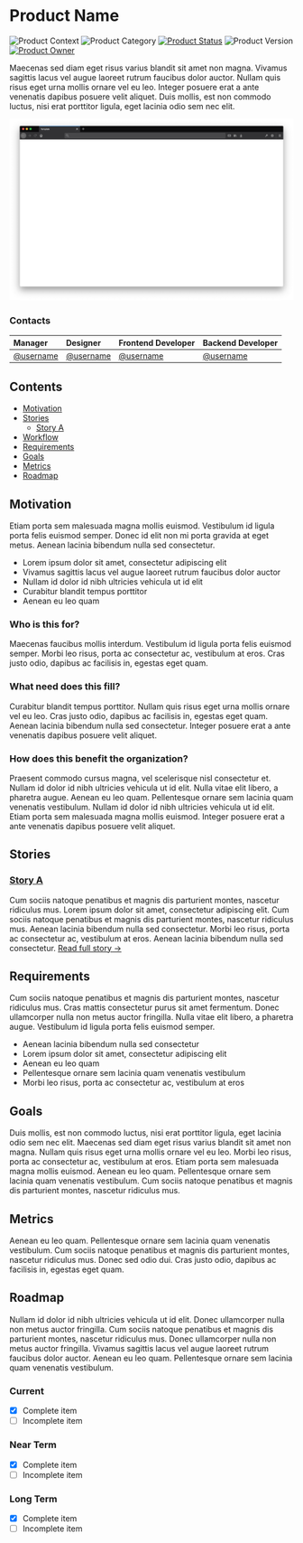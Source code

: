 # Product Name
![Product Context](https://img.shields.io/badge/context-application-blue)
![Product Category](https://img.shields.io/badge/category-feature-blue)
[![Product Status](https://img.shields.io/badge/status-planning-blue)](https://github.com/organization/repository/issues/)
![Product Version](https://img.shields.io/badge/version-0.0.0-blue)
[![Product Owner](https://img.shields.io/badge/owner-@username-blue)](https://github.com/username)

Maecenas sed diam eget risus varius blandit sit amet non magna. Vivamus sagittis lacus vel augue laoreet rutrum faucibus dolor auctor. Nullam quis risus eget urna mollis ornare vel eu leo. Integer posuere erat a ante venenatis dapibus posuere velit aliquet. Duis mollis, est non commodo luctus, nisi erat porttitor ligula, eget lacinia odio sem nec elit.

![Template](assets/template.png)

### Contacts
| Manager                                  | Designer                                 | Frontend Developer                       | Backend Developer                        |
| :--------------------------------------- | :--------------------------------------- | :--------------------------------------- | :--------------------------------------- |
| [@username](https://github.com/username) | [@username](https://github.com/username) | [@username](https://github.com/username) | [@username](https://github.com/username) |

## Contents
  * [Motivation](#motivation)
  * [Stories](#stories)
    * [Story A](stories/STORY.md)
  * [Workflow](#workflow)
  * [Requirements](#requirements)
  * [Goals](#goals)
  * [Metrics](#metrics)
  * [Roadmap](#roadmap)


## Motivation
Etiam porta sem malesuada magna mollis euismod. Vestibulum id ligula porta felis euismod semper. Donec id elit non mi porta gravida at eget metus. Aenean lacinia bibendum nulla sed consectetur.

  * Lorem ipsum dolor sit amet, consectetur adipiscing elit
  * Vivamus sagittis lacus vel augue laoreet rutrum faucibus dolor auctor
  * Nullam id dolor id nibh ultricies vehicula ut id elit
  * Curabitur blandit tempus porttitor
  * Aenean eu leo quam

### Who is this for?
Maecenas faucibus mollis interdum. Vestibulum id ligula porta felis euismod semper. Morbi leo risus, porta ac consectetur ac, vestibulum at eros. Cras justo odio, dapibus ac facilisis in, egestas eget quam.

### What need does this fill?
Curabitur blandit tempus porttitor. Nullam quis risus eget urna mollis ornare vel eu leo. Cras justo odio, dapibus ac facilisis in, egestas eget quam. Aenean lacinia bibendum nulla sed consectetur. Integer posuere erat a ante venenatis dapibus posuere velit aliquet.

### How does this benefit the organization?
Praesent commodo cursus magna, vel scelerisque nisl consectetur et. Nullam id dolor id nibh ultricies vehicula ut id elit. Nulla vitae elit libero, a pharetra augue. Aenean eu leo quam. Pellentesque ornare sem lacinia quam venenatis vestibulum. Nullam id dolor id nibh ultricies vehicula ut id elit. Etiam porta sem malesuada magna mollis euismod. Integer posuere erat a ante venenatis dapibus posuere velit aliquet.


## Stories

### [Story A](stories/STORY.md)
Cum sociis natoque penatibus et magnis dis parturient montes, nascetur ridiculus mus. Lorem ipsum dolor sit amet, consectetur adipiscing elit. Cum sociis natoque penatibus et magnis dis parturient montes, nascetur ridiculus mus. Aenean lacinia bibendum nulla sed consectetur. Morbi leo risus, porta ac consectetur ac, vestibulum at eros. Aenean lacinia bibendum nulla sed consectetur. [Read full story →](stories/STORY.md)


## Requirements
Cum sociis natoque penatibus et magnis dis parturient montes, nascetur ridiculus mus. Cras mattis consectetur purus sit amet fermentum. Donec ullamcorper nulla non metus auctor fringilla. Nulla vitae elit libero, a pharetra augue. Vestibulum id ligula porta felis euismod semper.

  * Aenean lacinia bibendum nulla sed consectetur
  * Lorem ipsum dolor sit amet, consectetur adipiscing elit
  * Aenean eu leo quam
  * Pellentesque ornare sem lacinia quam venenatis vestibulum
  * Morbi leo risus, porta ac consectetur ac, vestibulum at eros


## Goals
Duis mollis, est non commodo luctus, nisi erat porttitor ligula, eget lacinia odio sem nec elit. Maecenas sed diam eget risus varius blandit sit amet non magna. Nullam quis risus eget urna mollis ornare vel eu leo. Morbi leo risus, porta ac consectetur ac, vestibulum at eros. Etiam porta sem malesuada magna mollis euismod. Aenean eu leo quam. Pellentesque ornare sem lacinia quam venenatis vestibulum. Cum sociis natoque penatibus et magnis dis parturient montes, nascetur ridiculus mus.


## Metrics
Aenean eu leo quam. Pellentesque ornare sem lacinia quam venenatis vestibulum. Cum sociis natoque penatibus et magnis dis parturient montes, nascetur ridiculus mus. Donec sed odio dui. Cras justo odio, dapibus ac facilisis in, egestas eget quam.


## Roadmap
Nullam id dolor id nibh ultricies vehicula ut id elit. Donec ullamcorper nulla non metus auctor fringilla. Cum sociis natoque penatibus et magnis dis parturient montes, nascetur ridiculus mus. Donec ullamcorper nulla non metus auctor fringilla. Vivamus sagittis lacus vel augue laoreet rutrum faucibus dolor auctor. Aenean eu leo quam. Pellentesque ornare sem lacinia quam venenatis vestibulum.

### Current
  * [x] Complete item
  * [ ] Incomplete item

### Near Term
  * [x] Complete item
  * [ ] Incomplete item

### Long Term
  * [x] Complete item
  * [ ] Incomplete item
